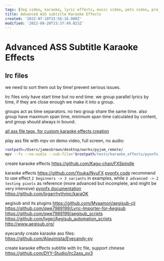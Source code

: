 ```yaml
---
tags: [dog video, karaoke, lyric effects, music video, pets video, project, pyjom, subtitle, video effects, video generator, video with bgm]
title: Advanced ASS subtitle Karaoke Effects
created: '2022-07-10T15:56:16.000Z'
modified: '2022-08-20T15:37:49.023Z'
---
```


# Advanced ASS Subtitle Karaoke Effects

## lrc files

we need to sort them out by time! prevent serious issues.

lrc files only have start time but no end time.
we group parallel lyrics by time, if they are close enough we make it into a group.

groups act as time separators. no two group share the same time. also group have maximum span time, minimum span time calculated by content, and group should always in bound.

[all ass file tags, for custom karaoke effects creation](https://web.archive.org/web/20200722050630/http://docs.aegisub.org/3.2/ASS_Tags/)

play ass file with mpv on demo video, full screen, no audio:
```bash
rootpath=/Users/jamesbrown/desktop/works/pyjom_remote/
mpv --fs --no-audio --sub-file="$rootpath/tests/karaoke_effects/pyonfx_test/examples/2 - Beginner/Output.ass" "$rootpath/samples/video/karaoke_effects_source.mp4"
```

create karaoke effects
https://github.com/Kagu-chan/FXSpindle

karaoke effects
https://github.com/Youka/NyuFX
[pyonfx code](https://github.com/CoffeeStraw/PyonFX)
recommend to use effect `2 beginners -> 3 variants` in examples, while `3 advanced -> 2 testing pixels` as reference (more advanced but incomplete, and might be very intensive)
[pyonfx documentation](https://pyonfx.readthedocs.io/en/latest/quick%20start.html#starting-out)
https://github.com/logarrhythmic/karaOK

aegisub and its plugins
https://github.com/Myaamori/aegisub-cli
https://github.com/qwe7989199/Lyric-Importer-for-Aegisub
https://github.com/qwe7989199/aegisub_scripts
https://github.com/lyger/Aegisub_automation_scripts
http://www.aegisub.org/

eyecandy create karaoke ass files:
https://github.com/Alquimista/Eyecandy-py

create karaoke effects subtitle with lrc file, support chinese
https://github.com/DYY-Studio/lrc2ass_py3
